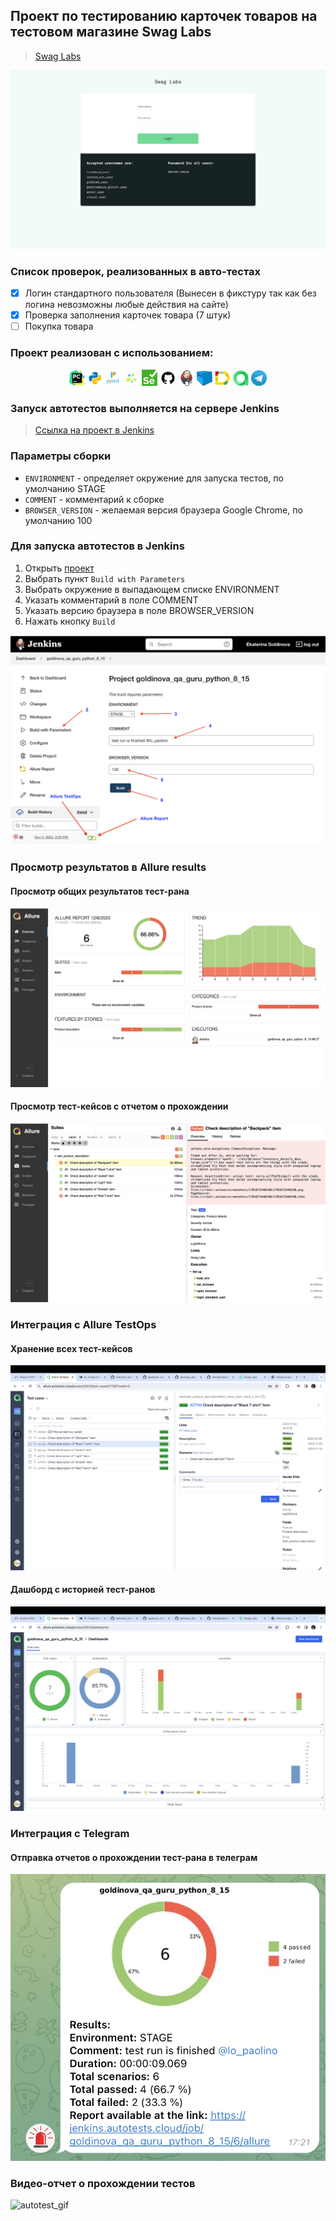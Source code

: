 ## Проект по тестированию карточек товаров на тестовом магазине Swag Labs

> <a target="_blank" href="https://www.saucedemo.com">Swag Labs</a>

![This is an image](images/screenshots/main.png)

### Список проверок, реализованных в авто-тестах

- [x] Логин стандартного пользователя (Вынесен в фикстуру так как без логина невозможны любые действия на сайте)
- [x] Проверка заполнения карточек товара (7 штук)
- [ ] Покупка товара

### Проект реализован с использованием:

<p  align="center">
  <code><img width="5%" title="Pycharm" src="https://github.com/shadowkatja/qa_guru_python_8_15/blob/master/images/icons/pycharm.png"></code>
  <code><img width="5%" title="Python" src="https://github.com/shadowkatja/qa_guru_python_8_15/blob/master/images/icons/python.png"></code>
  <code><img width="5%" title="Pytest" src="https://github.com/shadowkatja/qa_guru_python_8_15/blob/master/images/icons/pytest.png"></code>
  <code><img width="5%" title="Selene" src="https://github.com/shadowkatja/qa_guru_python_8_15/blob/master/images/icons/selene.png"></code>
  <code><img width="5%" title="Selenium" src="https://github.com/shadowkatja/qa_guru_python_8_15/blob/master/images/icons/selenium.png"></code>
  <code><img width="5%" title="GitHub" src="https://github.com/shadowkatja/qa_guru_python_8_15/blob/master/images/icons/github.png"></code>
  <code><img width="5%" title="Jenkins" src="https://github.com/shadowkatja/qa_guru_python_8_15/blob/master/images/icons/jenkins.png"></code>
  <code><img width="5%" title="Selenoid" src="https://github.com/shadowkatja/qa_guru_python_8_15/blob/master/images/icons/selenoid.png"></code>
  <code><img width="5%" title="Allure Report" src="https://github.com/shadowkatja/qa_guru_python_8_15/blob/master/images/icons/allure.png"></code>
  <code><img width="5%" title="Allure TestOps" src="https://github.com/shadowkatja/qa_guru_python_8_15/blob/master/images/icons/allure_testops.png"></code>
  <code><img width="5%" title="Telegram" src="https://github.com/shadowkatja/qa_guru_python_8_15/blob/master/images/icons/telegram.png"></code>
</p>

### Запуск автотестов выполняется на сервере Jenkins
> <a target="_blank" href="https://jenkins.autotests.cloud/job/goldinova_qa_guru_python_8_15/">Ссылка на проект в Jenkins</a>

### Параметры сборки

* `ENVIRONMENT` - определяет окружение для запуска тестов, по умолчанию STAGE
* `COMMENT` - комментарий к сборке
* `BROWSER_VERSION` - желаемая версия браузера Google Chrome, по умолчанию 100

### Для запуска автотестов в Jenkins

1. Открыть <a target="_blank" href="https://jenkins.autotests.cloud/job/goldinova_qa_guru_python_8_15/">проект</a>
2. Выбрать пункт `Build with Parameters`
3. Выбрать окружение в выпадающем списке ENVIRONMENT
4. Указать комментарий в поле COMMENT
5. Указать версию браузера в поле BROWSER_VERSION
6. Нажать кнопку `Build`

![This is an image](images/screenshots/build.png)

### Просмотр результатов в Allure results

#### Просмотр общих результатов тест-рана

![This is an image](images/screenshots/allure_main.png)

#### Просмотр тест-кейсов с отчетом о прохождении

![This is an image](images/screenshots/allure_suits.png)

### Интеграция с Allure TestOps

#### Хранение всех тест-кейсов

![This is an image](images/screenshots/testops_tests.png)

#### Дашборд с историей тест-ранов

![This is an image](images/screenshots/testops_dashboard.png)

### Интеграция с Telegram

#### Отправка отчетов о прохождении тест-рана в телеграм

![This is an image](images/screenshots/telegram.png)

### Видео-отчет о прохождении тестов

![autotest_gif](design/image/report.gif)


